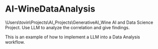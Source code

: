 # AI-WineDataAnalysis
\Users\tovin\Projects\AI_Projects\GenerativeAI_Wine
AI and Data Science Project. Use LLM to analyze the correlation and give findings.

This is an example of how to implement a LLM into a Data Analysis workflow.


